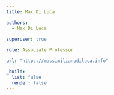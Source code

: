 ```yaml
---
title: Max Di Luca

authors:
  - Max_Di_Luca

superuser: true

role: Associate Professor

url: "https://massimilianodiluca.info"

_build:
  list: false
  render: false
---
```

